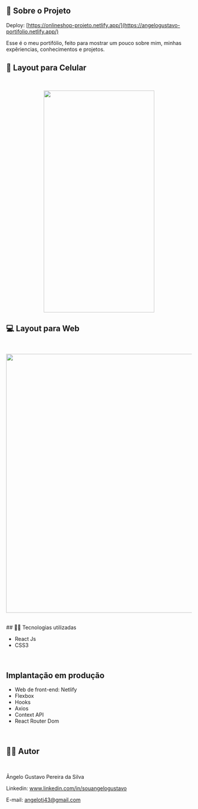 ## 🔗 Sobre o Projeto

Deploy:  [https://onlineshop-projeto.netlify.app/](https://angelogustavo-portifolio.netlify.app/)

<p>
Esse é o meu portifólio, feito para mostrar um pouco sobre mim, minhas expêriencias, conhecimentos e projetos. 
</p>

## 📱 Layout para Celular
<br>
<p align='center'>
<img width='300' height='600' src='/src/gifs-demo/Video_1662465090.gif'>
</p>

## 💻 Layout para Web
<br>
<p align='center'>
<img width='700' src='/src/gifs-demo/2022-09-06 11-40-21.gif'>
</p>

<br>
## 🧑‍💻 Tecnologias utilizadas
<br>

- React Js
- CSS3
<br>

## Implantação em produção

- Web de front-end: Netlify
- Flexbox
- Hooks
- Axios
- Context API
- React Router Dom
<br>

## 🧑‍💻 Autor
<br>

Ângelo Gustavo Pereira da Silva

Linkedin: www.linkedin.com/in/souangelogustavo

E-mail: angelotj43@gmail.com
